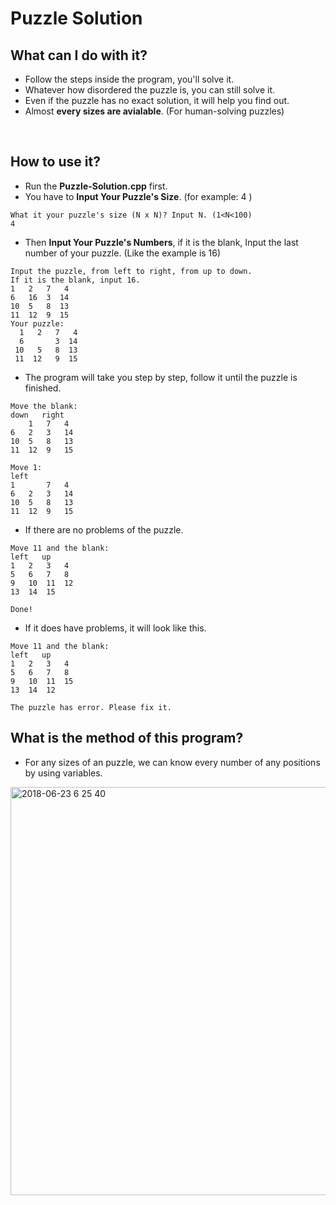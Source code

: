 # Puzzle Solution


## What can I do with it?

* Follow the steps inside the program, you'll solve it.
* Whatever how disordered the puzzle is, you can still solve it.
* Even if the puzzle has no exact solution, it will help you find out.
* Almost **every sizes are avialable**. (For human-solving puzzles)

<br>

## How to use it?

* Run the **Puzzle-Solution.cpp** first.
* You have to **Input Your Puzzle's Size**. (for example: 4 )

```
What it your puzzle's size (N x N)? Input N. (1<N<100)
4
```

* Then **Input Your Puzzle's Numbers**, if it is the blank, Input the last number of your puzzle. (Like the example is 16)

```
Input the puzzle, from left to right, from up to down.
If it is the blank, input 16.
1   2   7   4 
6   16  3  14 
10  5   8  13 
11  12  9  15 
Your puzzle:
  1   2   7   4 
  6       3  14 
 10   5   8  13 
 11  12   9  15 
```

* The program will take you step by step, follow it until the puzzle is finished.

```
Move the blank:
down   right  
    1   7   4   
6   2   3   14  
10  5   8   13  
11  12  9   15 

Move 1:
left   
1       7   4   
6   2   3   14  
10  5   8   13  
11  12  9   15 
```

* If there are no problems of the puzzle.

```
Move 11 and the blank:
left   up     
1   2   3   4   
5   6   7   8   
9   10  11  12  
13  14  15      

Done!
```

* If it does have problems, it will look like this.

```
Move 11 and the blank:
left   up     
1   2   3   4   
5   6   7   8   
9   10  11  15  
13  14  12      

The puzzle has error. Please fix it.
```

## What is the method of this program?

* For any sizes of an puzzle, we can know every number of any positions by using variables. 





<img width="653" alt="2018-06-23 6 25 40" src="https://user-images.githubusercontent.com/40336920/41808621-e1b3d4e0-7712-11e8-8447-07e5c4f532b7.png">
